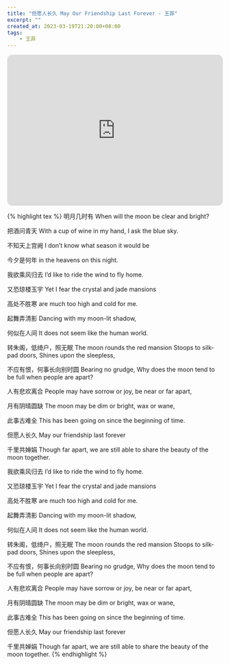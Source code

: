 ```yaml
---
title: "但愿人长久 May Our Friendship Last Forever - 王菲"
excerpt: ""
created_at: 2023-03-19T21:20:00+08:00
tags:
    - 王菲
---
```


<iframe style="border-radius:12px" src="https://open.spotify.com/embed/track/12yVeepFYqv2z9UHHR2Rly?utm_source=generator" width="100%" height="352" frameBorder="0" allowfullscreen="" allow="autoplay; clipboard-write; encrypted-media; fullscreen; picture-in-picture" loading="lazy"></iframe>

{% highlight tex %}
明月几时有
When will the moon be clear and bright?

把酒问青天
With a cup of wine in my hand,
I ask the blue sky.

不知天上宫阙
I don’t know what season it would be

今夕是何年
in the heavens on this night.

我欲乘风归去
I’d like to ride the wind to fly home.

又恐琼楼玉宇
Yet I fear the crystal and jade mansions

高处不胜寒
are much too high and cold for me.

起舞弄清影
Dancing with my moon-lit shadow,

何似在人间
It does not seem like the human world.

转朱阁，低绮户，照无眠
The moon rounds the red mansion
Stoops to silk-pad doors,
Shines upon the sleepless,

不应有恨，何事长向别时圆
Bearing no grudge,
Why does the moon tend to be full
when people are apart?

人有悲欢离合
People may have sorrow or joy,
be near or far apart,

月有阴晴圆缺
The moon may be dim or bright,
wax or wane,

此事古难全
This has been going on
since the beginning of time.

但愿人长久
May our friendship last forever

千里共婵娟
Though far apart,
we are still able to share
the beauty of the moon together.

我欲乘风归去
I’d like to ride the wind to fly home.

又恐琼楼玉宇
Yet I fear the crystal and jade mansions

高处不胜寒
are much too high and cold for me.

起舞弄清影
Dancing with my moon-lit shadow,

何似在人间
It does not seem like the human world.

转朱阁，低绮户，照无眠
The moon rounds the red mansion
Stoops to silk-pad doors,
Shines upon the sleepless,

不应有恨，何事长向别时圆
Bearing no grudge,
Why does the moon tend to be full
when people are apart?

人有悲欢离合
People may have sorrow or joy,
be near or far apart,

月有阴晴圆缺
The moon may be dim or bright,
wax or wane,

此事古难全
This has been going on
since the beginning of time.

但愿人长久
May our friendship last forever

千里共婵娟
Though far apart,
we are still able to share
the beauty of the moon together.
{% endhighlight %}

